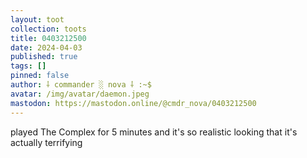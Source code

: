 ```yaml
---
layout: toot
collection: toots
title: 0403212500
date: 2024-04-03
published: true
tags: []
pinned: false
author: ⸸ commander ░ nova ⸸ :~$
avatar: /img/avatar/daemon.jpeg
mastodon: https://mastodon.online/@cmdr_nova/0403212500
---
```


played The Complex for 5 minutes and it's so realistic looking that it's actually terrifying
